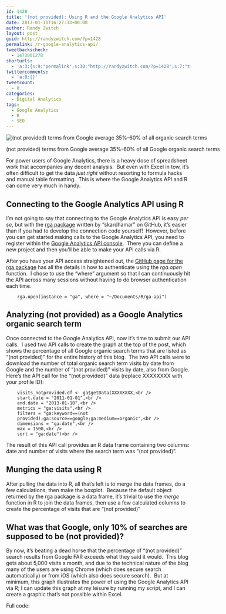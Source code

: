 ```yaml
---
id: 1428
title: '(not provided): Using R and the Google Analytics API'
date: 2013-01-11T16:27:33+00:00
author: Randy Zwitch
layout: post
guid: http://randyzwitch.com/?p=1428
permalink: /r-google-analytics-api/
tweetbackscheck:
  - 1473001278
shorturls:
  - 'a:3:{s:9:"permalink";s:30:"http://randyzwitch.com/?p=1428";s:7:"tinyurl";s:26:"http://tinyurl.com/cadaujl";s:4:"isgd";s:19:"http://is.gd/JN1THR";}'
twittercomments:
  - 'a:0:{}'
tweetcount:
  - 0
categories:
  - Digital Analytics
tags:
  - Google Analytics
  - R
  - SEO
---
```

<div id="attachment_1432" style="width: 610px" class="wp-caption aligncenter">
  <img class="size-full wp-image-1432" alt="(not provided) terms from Google average 35%-60% of all organic search terms" src="http://i1.wp.com/randyzwitch.com/wp-content/uploads/2013/01/google-not-provided.png?fit=600%2C331" srcset="http://i1.wp.com/randyzwitch.com/wp-content/uploads/2013/01/google-not-provided.png?w=600 600w, http://i1.wp.com/randyzwitch.com/wp-content/uploads/2013/01/google-not-provided.png?resize=150%2C82 150w, http://i1.wp.com/randyzwitch.com/wp-content/uploads/2013/01/google-not-provided.png?resize=300%2C165 300w, http://i1.wp.com/randyzwitch.com/wp-content/uploads/2013/01/google-not-provided.png?resize=500%2C275 500w" sizes="(max-width: 600px) 100vw, 600px" data-recalc-dims="1" />
  
  <p class="wp-caption-text">
    (not provided) terms from Google average 35%-60% of all Google organic search terms
  </p>
</div>

For power users of Google Analytics, there is a heavy dose of spreadsheet work that accompanies any decent analysis.  But even with Excel in tow, it&#8217;s often difficult to get the data _just right_ without resorting to formula hacks and manual table formatting.  This is where the Google Analytics API and R can come very much in handy.

<!--more-->

## Connecting to the Google Analytics API using R

I&#8217;m not going to say that connecting to the Google Analytics API is easy _per se_, but with the [rga package](http://skardhamar.github.com/rga/ "R Google Analytics API package") written by &#8220;skardhamar&#8221; on GitHub, it&#8217;s easier than if you had to develop the connection code yourself!  However, before you can get started making calls to the Google Analytics API, you need to register within the [Google Analytics API console](https://code.google.com/apis/console/ "Google Analytics API console").  There you can define a new project and then you&#8217;ll be able to make your API calls via R.

After you have your API access straightened out, the [GitHub page for the rga package](http://skardhamar.github.com/rga/ "RGA package instructions") has all the details in how to authenticate using the _rga.open_ function.  I chose to use the &#8220;where&#8221; argument so that I can continuously hit the API across many sessions without having to do browser authentication each time.

<p style="padding-left: 30px;">
  <code>rga.open(instance = "ga", where = "~/Documents/R/ga-api")</code>
</p>


  


## Analyzing (not provided) as a Google Analytics organic search term

Once connected to the Google Analytics API, now it&#8217;s time to submit our API calls.  I used two API calls to create the graph at the top of the post, which shows the percentage of all Google organic search terms that are listed as &#8220;(not provided)&#8221; for the entire history of this blog.  The two API calls were to download the number of total organic search term visits by date from Google and the number of &#8220;(not provided)&#8221; visits by date, also from Google.  Here&#8217;s the API call for the &#8220;(not provided)&#8221; data (replace XXXXXXXX with your profile ID):

<p style="padding-left: 30px;">
  <code>visits_notprovided.df &lt;- ga$getData(XXXXXXXX,&lt;br />
start.date = "2011-01-01",&lt;br />
end.date = "2013-01-10",&lt;br />
metrics = "ga:visits",&lt;br />
filters = "ga:keyword==(not provided);ga:source==google;ga:medium==organic",&lt;br />
dimensions = "ga:date",&lt;br />
max = 1500,&lt;br />
sort = "ga:date")&lt;br />
</code>
</p>

The result of this API call provides an R data frame containing two columns: date and number of visits where the search term was &#8220;(not provided)&#8221;.

## Munging the data using R

After pulling the data into R, all that&#8217;s left is to merge the data frames, do a few calculations, then make the boxplot.  Because the default object returned by the rga package is a data frame, it&#8217;s trivial to use the _merge_ function in R to join the data frames, then use a few calculated columns to create the percentage of visits that are &#8220;(not provided)&#8221;

## What was that Google, only 10% of searches are supposed to be (not provided)?

By now, it&#8217;s beating a dead horse that the percentage of &#8220;(not provided)&#8221; search results from Google FAR exceeds what they said it would.  This blog gets about 5,000 visits a month, and due to the technical nature of the blog many of the users are using Chrome (which does secure search automatically) or from iOS (which also does secure search).  But at minimum, this graph illustrates the power of using the Google Analytics API via R; I can update this graph at my leisure by running my script, and I can create a graphic that&#8217;s not possible within Excel.

Full code: